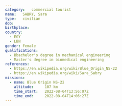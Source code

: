```yaml
---
category:	commercial tourist
name:	SABRY, Sara
type:	civilian
dob:	
birthplace:
country:
  - EGY
  - LBN
gender:	Female
qualifications:
  - Bbachelor's degree in mechanical engineering
  - Master's degree in biomedical engineering
references:
  - https://en.wikipedia.org/wiki/Blue_Origin_NS-22
  - https://en.wikipedia.org/wiki/Sara_Sabry
missions:
  - name: Blue Origin NS-22
    altitude:     107 km
    time_start:   2022-08-04T13:56:07Z
    time_end:     2022-08-04T14:06:27Z
---
```

